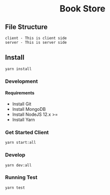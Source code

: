 <h1 align="center">
  <br>
  Book Store
  <br>
</h1>

## File Structure

    client - This is client side
    server - This is server side

## Install

    yarn install

### Development

#### Requirements

- Install Git
- Install MongoDB
- Install NodeJS 12.x >=
- Install Yarn

### Get Started Client

    yarn start:all

### Develop

    yarn dev:all

### Running Test

    yarn test

